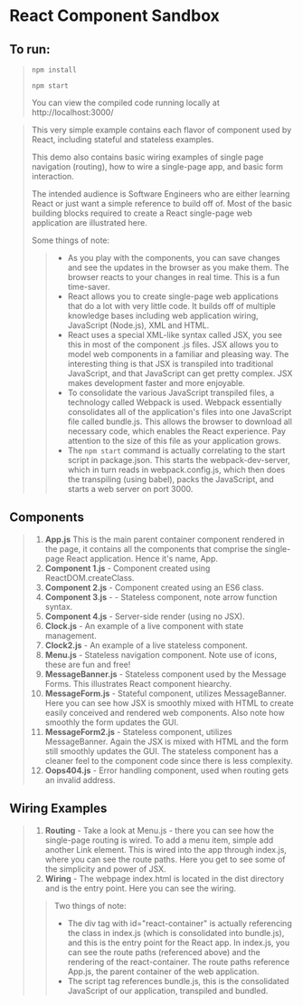 # React Component Sandbox

## To run:
>`npm install`
>
>`npm start`
>
>You can view the compiled code running locally at http://localhost:3000/

>This very simple example contains each flavor of component used by React, including stateful and stateless examples. 
>
>This demo also contains basic wiring examples of single page navigation (routing), how to wire a single-page app, and basic form interaction.
>
>The intended audience is Software Engineers who are either learning React or just want a simple reference to build off of. Most of the basic building blocks required to create a React single-page web application are illustrated here.
>
>Some things of note:
>>* As you play with the components, you can save changes and see the updates in the browser as you make them. The browser reacts to your changes in real time. This is a fun time-saver.
>>* React allows you to create single-page web applications that do a lot with very little code. It builds off of multiple knowledge bases including web application wiring, JavaScript (Node.js), XML and HTML.
>>* React uses a special XML-like syntax called JSX, you see this in most of the component .js files. JSX allows you to model web components in a familiar and pleasing way. The interesting thing is that JSX is transpiled into traditional JavaScript, and that JavaScript can get pretty complex. JSX makes development faster and more enjoyable.
>>* To consolidate the various JavaScript transpiled files, a technology called Webpack is used. Webpack essentially consolidates all of the application's files into one JavaScript file called bundle.js. This allows the browser to download all necessary code, which enables the React experience. Pay attention to the size of this file as your application grows.
>>* The `npm start` command is actually correlating to the start script in package.json. This starts the webpack-dev-server, which in turn reads in webpack.config.js, which then does the transpiling (using babel), packs the JavaScript, and starts a web server on port 3000. 

## Components
>1. **App.js** This is the main parent container component rendered in the page, it contains all the components that comprise the single-page React application. Hence it's name, App.
>2. **Component 1.js** - Component created using ReactDOM.createClass.
>3. **Component 2.js** - Component created using an ES6 class.
>4. **Component 3.js** - - Stateless component, note arrow function syntax.
>5. **Component 4.js** - Server-side render (using no JSX).
>6. **Clock.js** - An example of a live component with state management.
>7. **Clock2.js** - An example of a live stateless component.
>8. **Menu.js** - Stateless navigation component. Note use of icons, these are fun and free!
>9. **MessageBanner.js** - Stateless component used by the Message Forms. This illustrates React component hiearchy.
>10. **MessageForm.js** - Stateful component, utilizes MessageBanner. Here you can see how JSX is smoothly mixed with HTML to create easily conceived and rendered web components. Also note how smoothly the form updates the GUI.
>11. **MessageForm2.js** - Stateless component, utilizes MessageBanner. Again the JSX is mixed with HTML and the form still smoothly updates the GUI. The stateless component has a cleaner feel to the component code since there is less complexity.
>12. **Oops404.js** - Error handling component, used when routing gets an invalid address.
## Wiring Examples
>1. **Routing** - Take a look at Menu.js - there you can see how the single-page routing is wired. To add a menu item, simple add another Link element. This is wired into the app through index.js, where you can see the route paths. Here you get to see some of the simplicity and power of JSX.
>2. **Wiring** - The webpage index.html is located in the dist directory and is the entry point. Here you can see the wiring. 
>>Two things of note:
>>* The div tag with id="react-container" is actually referencing the class in index.js (which is consolidated into bundle.js), and this is the entry point for the React app. In index.js, you can see the route paths (referenced above) and the rendering of the react-container. The route paths reference App.js, the parent container of the web application.
>>* The script tag references bundle.js, this is the consolidated JavaScript of our application, transpiled and bundled.

